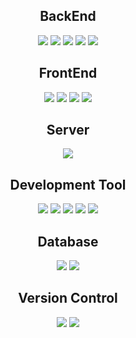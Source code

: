 <h2 align="center">BackEnd</h2>
<p align="center">
    <img src="https://img.shields.io/badge/Java-ED8B00?style=for-the-badge&logo=openjdk&logoColor=white"/>
    <img src="https://img.shields.io/badge/Spring-6DB33F?style=for-the-badge&logo=spring&logoColor=white"/>
    <img src="https://img.shields.io/badge/SpringBoot-6DB33F?style=for-the-badge&logo=springBoot&logoColor=white"/>
    <img src="https://img.shields.io/badge/JSP-C0C0C0?style=for-the-badge&logo=JSP&logoColor=white"/>
    <img src="https://img.shields.io/badge/MYBATIS-868e96?style=for-the-badge&logo=MYBATIS&logoColor=white"/>
</p>

<h2 align="center">FrontEnd</h2>
<p align="center">
  <img src="https://img.shields.io/badge/HTML5-E34F26?style=for-the-badge&logo=html5&logoColor=white"/>
  <img src="https://img.shields.io/badge/CSS3-1572B6?style=for-the-badge&logo=css3&logoColor=white"/>
  <img src="https://img.shields.io/badge/JavaScript-F7DF1E?style=for-the-badge&logo=JavaScript&logoColor=white"/>
  <img src="https://img.shields.io/badge/Bootstrap-563D7C?style=for-the-badge&logo=bootstrap&logoColor=white"/>
</p>


<h2 align="center">Server</h2>
<p align="center">
  <img src="https://img.shields.io/badge/Apache Tomcat-623400?style=for-the-badge&logo=Apache Tomcat&logoColor=white"/>
</p>

<h2 align="center">Development Tool</h2>
<p align="center">
  <img src="https://img.shields.io/badge/Intellij-0047AB?style=for-the-badge&logo=Intellij&logoColor=white"/>
  <img src="https://img.shields.io/badge/Eclipse-000080?style=for-the-badge&logo=Eclipse&logoColor=white"/>
  <img src="https://img.shields.io/badge/SQLDeveloper-00FF00?style=for-the-badge&logo=SQLDeveloper&logoColor=white"/>
  <img src="https://img.shields.io/badge/DBeaver-00FFFF?style=for-the-badge&logo=DBeaver&logoColor=white"/>
  <img src="https://img.shields.io/badge/Visual Studio Code-0047AB?style=for-the-badge&logo=Visual Studio Code&logoColor=white"/>
</p>

<h2 align="center">Database</h2>
<p align="center">
  <img src="https://img.shields.io/badge/Oracle-F80000?style=for-the-badge&logo=Oracle&logoColor=white"/>
    <img src="https://img.shields.io/badge/MySQL-0019f4?style=for-the-badge&logo=MySQL&logoColor=white"/>
</p>


<h2 align="center">Version Control</h2>
<p align="center">
  <img src="https://img.shields.io/badge/git-F05032?style=for-the-badge&logo=git&logoColor=white">
  <img src="https://img.shields.io/badge/github-181717?style=for-the-badge&logo=github&logoColor=white">
</p>



